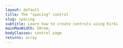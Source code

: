 ```yaml
---
layout: default
title: The "spacing" control
slug: spacing
subtitle: Learn how to create controls using Kirki
mainMaxWidth: 50rem;
bodyClasses: control page
returns: array
---
```

